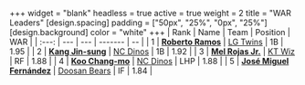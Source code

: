 +++
widget = "blank"
headless = true
active = true
weight = 2
title = "WAR Leaders"
[design.spacing]
padding = ["50px", "25%", "0px", "25%"]
[design.background]
color = "white"
+++
| Rank | Name | Team | Position | WAR |
| :---: | --- | --- | ------- | -- |
| 1 | [**Roberto Ramos**](/players/13795) | [LG Twins](/teams/LGTwins) | 1B | 1.95 |
| 2 | [**Kang Jin-sung**](/players/3645) | [NC Dinos](/teams/NCDinos) | 1B | 1.92 |
| 3 | [**Mel Rojas Jr.**](/players/11380) | [KT Wiz](/teams/KTWiz) | RF | 1.88 |
| 4 | [**Koo Chang-mo**](/players/7698) | [NC Dinos](/teams/NCDinos) | LHP | 1.88 |
| 5 | [**José Miguel Fernández**](/players/12514) | [Doosan Bears](/teams/DoosanBears) | IF | 1.84 |
